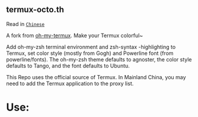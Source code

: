 ## termux-octo.th
Read in [`Chinese`](https://github.com/testingBOT9/termux-octo.th/blob/main/README(1).md)

A fork from [oh-my-termux](https://github.com/4679/oh-my-termux). Make your Termux colorful~

Add oh-my-zsh terminal
environment and zsh-syntax
-highlighting to Termux,
set color style (mostly from Gogh)
 and Powerline font (from powerline/fonts).
The oh-my-zsh theme defaults to agnoster, the color style defaults to Tango, and the font defaults to Ubuntu.

This Repo uses the official source of Termux. In Mainland China, you may need to add the Termux application to the proxy list.

# Use:
